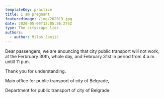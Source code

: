 ```yaml
---
templateKey: practice
title: I am pregnant
featuredimage: /img/202013.jpg
date: 2020-05-05T12:05:56.274Z
type: The cityscape lies
authors:
  - author: Miloš Janjić
---
```

Dear passengers, we are anouncing that city public transport will not work, at the Ferbruary 30th, whole day, and February 31st in period from 4 a.m. untill 11 p.m.

Thank you for understanding.

Main office for public transport of city of Belgrade,

Department for public transport of city of Belgrade
